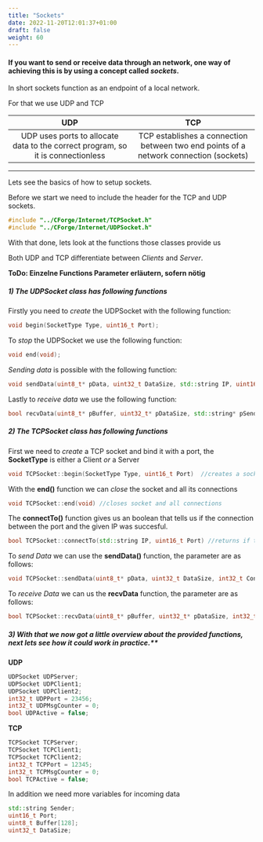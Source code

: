 ```yaml
---
title: "Sockets"
date: 2022-11-20T12:01:37+01:00
draft: false
weight: 60
---
```


#### If you want to send or receive data through an network, one way of achieving this is by using a concept called *sockets*.

In short sockets function as an endpoint of a local network.

For that we use UDP and TCP

| UDP | TCP |
|:---:|:---:|
|  UDP uses ports to allocate data to the correct program, so it is connectionless   |  TCP establishes a connection between two end points of a network connection (sockets)   |

---

Lets see the basics of how to setup sockets.

Before we start we need to include the header for the TCP and UDP sockets.

```cpp 
#include "../CForge/Internet/TCPSocket.h"
#include "../CForge/Internet/UDPSocket.h"
``` 
With that done, lets look at the functions those classes provide us

Both UDP and TCP differentiate between *Clients* and *Server*.

**ToDo: Einzelne Functions Parameter erläutern, sofern nötig**

##### 1) The UDPSocket class has following functions

Firstly you need to *create* the UDPSocket with the following function:
```cpp
void begin(SocketType Type, uint16_t Port);
```
To *stop* the UDPSocket we use the following function:
```cpp
void end(void);
```
*Sending data* is possible with the following function:
```cpp
void sendData(uint8_t* pData, uint32_t DataSize, std::string IP, uint16_t Port);
```
Lastly to *receive data* we use the following function:
```cpp
bool recvData(uint8_t* pBuffer, uint32_t* pDataSize, std::string* pSender, uint16_t* pPort);
```
##### 2) The TCPSocket class has following functions

First we need to *create* a TCP socket and bind it with a port, the **SocketType** is either a Client *or* a Server
```cpp
void TCPSocket::begin(SocketType Type, uint16_t Port)  //creates a socket and binds the server to the given port
```
With the **end()** function we can *close* the socket and all its connections
```cpp
void TCPSocket::end(void) //closes socket and all connections
```
The **connectTo()** function gives us an boolean that tells us if the connection between the port and the given IP was succesful.
```cpp
bool TCPSocket::connectTo(std::string IP, uint16_t Port) //returns if the connection was succesful
```
To *send Data* we can use the **sendData()** function, the parameter are as follows:
```cpp
void TCPSocket::sendData(uint8_t* pData, uint32_t DataSize, int32_t ConnectionID)
```
To *receive Data* we can us the **recvData** function, the parameter are as follows:
```cpp
bool TCPSocket::recvData(uint8_t* pBuffer, uint32_t* pDataSize, int32_t ConnectionID) 
```

##### 3) With that we now got a little overview about the provided functions, next lets see how it could work in practice.**

**UDP**
```cpp 
UDPSocket UDPServer;
UDPSocket UDPClient1;
UDPSocket UDPClient2;
int32_t UDPPort = 23456;
int32_t UDPMsgCounter = 0;
bool UDPActive = false;
```
**TCP**
```cpp
TCPSocket TCPServer;
TCPSocket TCPClient1;
TCPSocket TCPClient2;
int32_t TCPPort = 12345;
int32_t TCPMsgCounter = 0;
bool TCPActive = false;
```
In addition we need more variables for incoming data
```cpp
std::string Sender;
uint16_t Port;
uint8_t Buffer[128];
uint32_t DataSize;
```